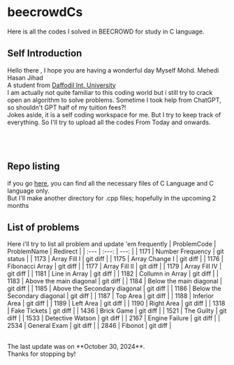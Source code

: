 # beecrowdCs
Here is all the codes I solved in BEECROWD for study in C language.
## Self Introduction
Hello there , I hope you are having a wonderful day
Myself Mohd. Mehedi Hasan Jihad</br>
A student from [Daffodil Int. University](https://daffodilvarsity.edu.bd/)
</br> I am actually not quite familiar to this coding world but i still try to crack open an algorithm to solve problems. Sometime I took help from ChatGPT, so shouldn't GPT half of my tuition fees?!</br>
Jokes aside, it is a self coding workspace for me. But I try to keep track of everything. So I'll try to upload all the codes From Today and onwards.</br>
</br>
</br>
</br>
## Repo listing
if you go [here](FIles), you can find all the necessary files of C Language and C language only.</br>
But I'll make another directory for .cpp files; hopefully in the upcoming 2 months</br>

## List of problems
Here i'll try to list all problem and update 'em frequently
| ProblemCode | ProblemName | Redirect |
| :---         |     :---:      |          ---: |
| 1171   | Number Frequency  | git status    |
| 1173     | Array Fill I       | git diff      |
| 1175     | Array Change I       | git diff      |
| 1176     | Fibonacci Array | git diff      |
| 1177     | Array Fill II       | git diff      |
| 1179     | Array Fill IV       | git diff      |
| 1181     | Line in Array       | git diff      |
| 1182     |  Collumn in Array      | git diff      |
| 1183     | Above the main diagonal       | git diff      |
| 1184     | Below the main diagonal       | git diff      |
| 1185     | Above the Secondary diagonal       | git diff      |
| 1186     | Below the Secondary diagonal | git diff      |
| 1187     | Top Area       | git diff      |
| 1188     | Inferior Area       | git diff      |
| 1189     | Left Area       | git diff      |
| 1190     | Right Area       | git diff      |
| 1318     | Fake Tickets       | git diff      |
| 1436     | Brick Game       | git diff      |
| 1521     | The Guilty       | git diff      |
| 1533     | Detective Watson       | git diff      |
| 2167     | Engine Failure       | git diff      |
| 2534     | General Exam       | git diff      |
| 2846     | Fibonot       | git diff      |


</br>
The last update was on **October 30, 2024**. </br>
Thanks for stopping by!
